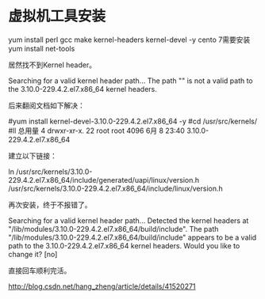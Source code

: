 # 虚拟机工具安装
yum install perl gcc make kernel-headers kernel-devel -y
cento 7需要安装
yum install net-tools

居然找不到Kernel header。

Searching for a valid kernel header path...
The path "" is not a valid path to the 3.10.0-229.4.2.el7.x86_64 kernel 
headers.

后来翻阅文档如下解决：

#yum install kernel-devel-3.10.0-229.4.2.el7.x86_64 -y
#cd /usr/src/kernels/
#ll
总用量 4
drwxr-xr-x. 22 root root 4096 6月   8 23:40 3.10.0-229.4.2.el7.x86_64

建立以下链接：

ln /usr/src/kernels/3.10.0-229.4.2.el7.x86_64/include/generated/uapi/linux/version.h  /usr/src/kernels/3.10.0-229.4.2.el7.x86_64/include/linux/version.h

再次安装，终于不报错了。

Searching for a valid kernel header path...
Detected the kernel headers at 
"/lib/modules/3.10.0-229.4.2.el7.x86_64/build/include".
The path "/lib/modules/3.10.0-229.4.2.el7.x86_64/build/include" appears to be a
valid path to the 3.10.0-229.4.2.el7.x86_64 kernel headers.
Would you like to change it? [no]

直接回车顺利完活。

http://blog.csdn.net/hang_zheng/article/details/41520271


